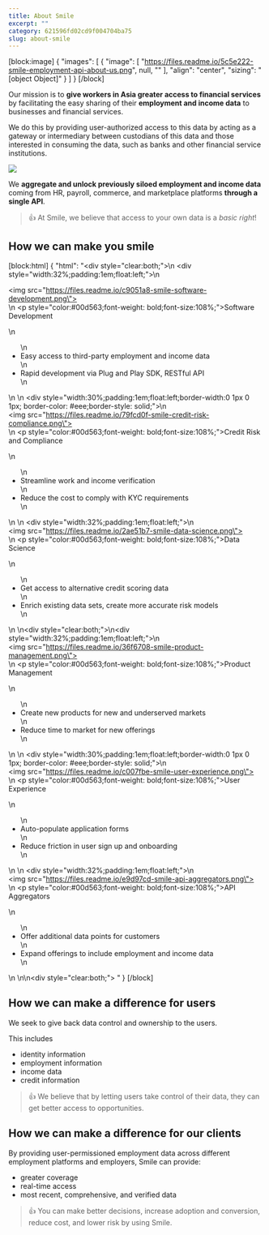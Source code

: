 ```yaml
---
title: About Smile
excerpt: ""
category: 621596fd02cd9f004704ba75
slug: about-smile
---
```


[block:image]
{
  "images": [
    {
      "image": [
        "https://files.readme.io/5c5e222-smile-employment-api-about-us.png",
        null,
        ""
      ],
      "align": "center",
      "sizing": "[object Object]"
    }
  ]
}
[/block]



Our mission is to **give workers in Asia greater access to financial services** by facilitating the easy sharing of their **employment and income data** to businesses and financial services.

We do this by providing user-authorized access to this data by acting as a gateway or intermediary between custodians of this data and those interested in consuming the data, such as banks and other financial service institutions.

![](https://files.readme.io/07f3278-smile-api-bridging-great-borrowers-to-you.png)

We **aggregate and unlock previously siloed employment and income data** coming from HR, payroll, commerce, and marketplace platforms **through a single API**.

> 👍 At Smile, we believe that access to your own data is a _basic right_!

## How we can make you smile

[block:html]
{
  "html": "<div style=\"clear:both;\">\n  <div style=\"width:32%;padding:1em;float:left;\">\n    <div><img src=\"https://files.readme.io/c9051a8-smile-software-development.png\"></div>\n    <p style=\"color:#00d563;font-weight: bold;font-size:108%;\">Software<br> Development</p>\n    <ul>\n      <li>Easy access to third-party employment and income data</li>\n      <li>Rapid development via Plug and Play SDK, RESTful API</li>\n    </ul>\n  </div>\n  <div style=\"width:30%;padding:1em;float:left;border-width:0 1px 0 1px; border-color: #eee;border-style: solid;\">\n    <div><img src=\"https://files.readme.io/79fcd0f-smile-credit-risk-compliance.png\"></div>\n    <p style=\"color:#00d563;font-weight: bold;font-size:108%;\">Credit Risk and Compliance</p>\n    <ul>\n      <li>Streamline work and income verification</li>\n      <li>Reduce the cost to comply with KYC requirements</li>\n    </ul>\n  </div>\n  <div style=\"width:32%;padding:1em;float:left;\">\n    <div><img src=\"https://files.readme.io/2ae51b7-smile-data-science.png\"></div>\n    <p style=\"color:#00d563;font-weight: bold;font-size:108%;\">Data<br> Science</p>\n    <ul>\n      <li>Get access to alternative credit scoring data</li>\n      <li>Enrich existing data sets, create more accurate risk models</li>\n    </ul>\n  </div>\n</div><div style=\"clear:both;\">\n<div style=\"width:32%;padding:1em;float:left;\">\n    <div><img src=\"https://files.readme.io/36f6708-smile-product-management.png\"></div>\n    <p style=\"color:#00d563;font-weight: bold;font-size:108%;\">Product<br> Management</p>\n    <ul>\n      <li>Create new products for new and underserved markets</li>\n      <li>Reduce time to market for new offerings</li>\n    </ul>\n  </div>\n  <div style=\"width:30%;padding:1em;float:left;border-width:0 1px 0 1px; border-color: #eee;border-style: solid;\">\n    <div><img src=\"https://files.readme.io/c007fbe-smile-user-experience.png\"></div>\n    <p style=\"color:#00d563;font-weight: bold;font-size:108%;\">User<br> Experience</p>\n    <ul>\n      <li>Auto-populate application forms</li>\n      <li>Reduce friction in user sign up and onboarding</li>\n    </ul>\n  </div>\n  <div style=\"width:32%;padding:1em;float:left;\">\n    <div><img src=\"https://files.readme.io/e9d97cd-smile-api-aggregators.png\"></div>\n    <p style=\"color:#00d563;font-weight: bold;font-size:108%;\">API<br> Aggregators</p>\n    <ul>\n      <li>Offer additional data points for customers</li>\n      <li>Expand offerings to include employment and income data</li>\n    </ul>\n  </div>\n</div>\n<div style=\"clear:both;\">&nbsp;</div>"
}
[/block]



## How we can make a difference for users

We seek to give back data control and ownership to the users.

This includes

- identity information
- employment information
- income data
- credit information

> 👍 We believe that by letting users take control of their data, they can get better access to opportunities.

## How we can make a difference for our clients

By providing user-permissioned employment data across different employment platforms and employers, Smile can provide:

- greater coverage
- real-time access
- most recent, comprehensive, and verified data

> 👍 You can make better decisions, increase adoption and conversion, reduce cost, and lower risk by using Smile.